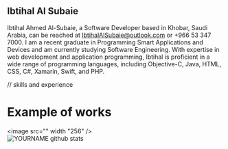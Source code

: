 ## Ibtihal Al Subaie


Ibtihal Ahmed Al-Subaie, a Software Developer based in Khobar, Saudi Arabia, can be reached at IbtihalAlSubaie@outlook.com or +966 53 347 7000. I am a recent graduate in Programming Smart Applications and Devices and am currently studying Software Engineering. With expertise in web development and application programming, Ibtihal is proficient in a wide range of programming languages, including Objective-C, Java, HTML, CSS, C#, Xamarin, Swift, and PHP.


// skills and experience

# Example of works
<image src="" width "256" />   
![YOURNAME github stats](https://github-readme-stats.vercel.app/api?username=IbtihalAlsubaie&show_icons=true&hide_border=true)
